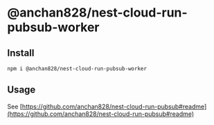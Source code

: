 # @anchan828/nest-cloud-run-pubsub-worker

## Install

```shell
npm i @anchan828/nest-cloud-run-pubsub-worker
```

## Usage

See [https://github.com/anchan828/nest-cloud-run-pubsub#readme](https://github.com/anchan828/nest-cloud-run-pubsub#readme)
